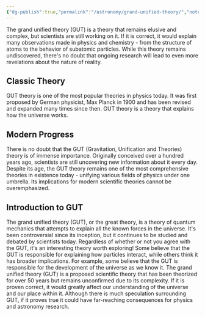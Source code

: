 ```yaml
---
{"dg-publish":true,"permalink":"/astronomy/grand-unified-theory/","noteIcon":"","created":"2023-11-19T23:18:08.266+05:30"}
---
```



The grand unified theory (GUT) is a theory that remains elusive and complex, but scientists are still working on it. If it is correct, it would explain many observations made in physics and chemistry - from the structure of atoms to the behavior of subatomic particles. While this theory remains undiscovered, there's no doubt that ongoing research will lead to even more revelations about the nature of reality.

## Classic Theory

GUT theory is one of the most popular theories in physics today. It was first proposed by German physicist, Max Planck in 1900 and has been revised and expanded many times since then. GUT theory is a theory that explains how the universe works.

## Modern Progress

There is no doubt that the GUT (Gravitation, Unification and Theories) theory is of immense importance. Originally conceived over a hundred years ago, scientists are still uncovering new information about it every day. Despite its age, the GUT theory remains one of the most comprehensive theories in existence today - unifying various fields of physics under one umbrella. Its implications for modern scientific theories cannot be overemphasized.

## Introduction to GUT

The grand unified theory (GUT), or the great theory, is a theory of quantum mechanics that attempts to explain all the known forces in the universe. It's been controversial since its inception, but it continues to be studied and debated by scientists today. Regardless of whether or not you agree with the GUT, it's an interesting theory worth exploring! Some believe that the GUT is responsible for explaining how particles interact, while others think it has broader implications. For example, some believe that the GUT is responsible for the development of the universe as we know it. The grand unified theory (GUT) is a proposed scientific theory that has been theorized for over 50 years but remains unconfirmed due to its complexity. If it is proven correct, it would greatly affect our understanding of the universe and our place within it. Although there is much speculation surrounding GUT, if it proves true it could have far-reaching consequences for physics and astronomy research.